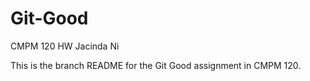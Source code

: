 # Git-Good
CMPM 120 HW
Jacinda Ni

This is the branch README for the Git Good assignment in CMPM 120.

